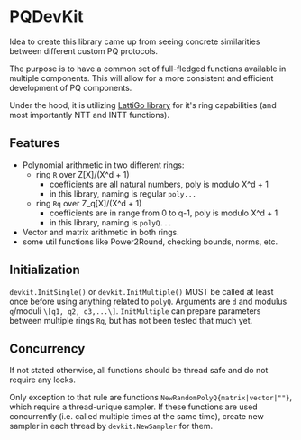 # PQDevKit

Idea to create this library came up from seeing concrete similarities between different custom PQ protocols.

The purpose is to have a common set of full-fledged functions available in multiple components. This will allow for a more consistent and efficient development of PQ components.

Under the hood, it is utilizing [LattiGo library](https://github.com/tuneinsight/lattigo) for it's ring capabilities (and most importantly NTT and INTT functions).

## Features

- Polynomial arithmetic in two different rings:
    - ring `R` over Z[X]/(X^d + 1)
        - coefficients are all natural numbers, poly is modulo X^d + 1
        - in this library, naming is regular `poly...`
    - ring `Rq` over Z_q[X]/(X^d + 1)
        - coefficients are in range from 0 to q-1, poly is modulo X^d + 1
        - in this library, naming is `polyQ...`
- Vector and matrix arithmetic in both rings.
- some util functions like Power2Round, checking bounds, norms, etc.

## Initialization

`devkit.InitSingle()` or `devkit.InitMultiple()` MUST be called at least once before using anything related to `polyQ`. Arguments are `d` and modulus `q`/moduli `\[q1, q2, q3,...\]`. `InitMultiple` can prepare parameters between multiple rings `Rq`, but has not been tested that much yet.

## Concurrency

If not stated otherwise, all functions should be thread safe and do not require any locks.

Only exception to that rule are functions `NewRandomPolyQ{matrix|vector|""}`, which require a thread-unique sampler. If these functions are used concurrently (i.e. called multiple times at the same time), create new sampler in each thread by `devkit.NewSampler` for them.
